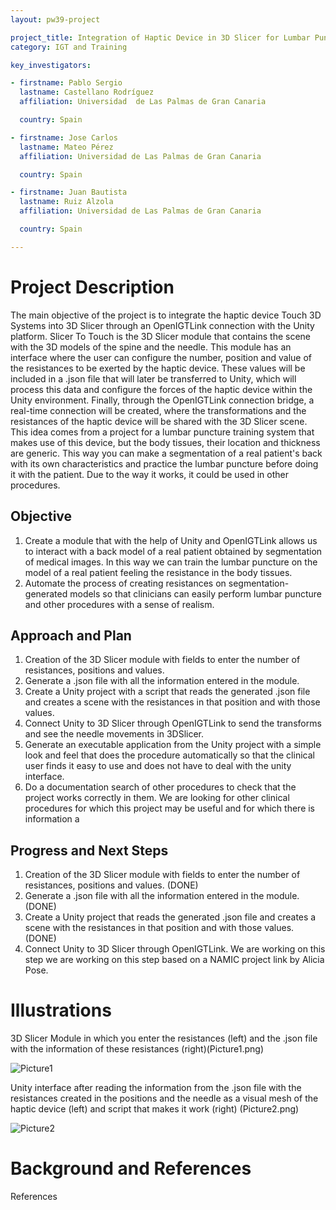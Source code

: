 ```yaml
---
layout: pw39-project

project_title: Integration of Haptic Device in 3D Slicer for Lumbar Puncture
category: IGT and Training

key_investigators:

- firstname: Pablo Sergio
  lastname: Castellano Rodríguez
  affiliation: Universidad  de Las Palmas de Gran Canaria

  country: Spain

- firstname: Jose Carlos
  lastname: Mateo Pérez
  affiliation: Universidad de Las Palmas de Gran Canaria

  country: Spain

- firstname: Juan Bautista
  lastname: Ruiz Alzola
  affiliation: Universidad de Las Palmas de Gran Canaria

  country: Spain

---
```


# Project Description

<!-- Add a short paragraph describing the project. -->

The main objective of the project is to integrate the haptic device Touch 3D Systems into 3D Slicer through an OpenIGTLink connection with the Unity platform. Slicer To Touch is the 3D Slicer module that contains the scene with the 3D models of the spine and the needle. This module has an interface where the user can configure the number, position and value of the resistances to be exerted by the haptic device. These values will be included in a .json file that will later be transferred to Unity, which will process this data and configure the forces of the haptic device within the Unity environment. Finally, through the OpenIGTLink connection bridge, a real-time connection will be created, where the transformations and the resistances of the haptic device will be shared with the 3D Slicer scene. This idea comes from a project for a lumbar puncture training system that makes use of this device, but the body tissues, their location and thickness are generic. This way you can make a segmentation of a real patient's back with its own characteristics and practice the lumbar puncture before doing it with the patient. Due to the way it works, it could be used in other procedures.

## Objective

<!-- Describe here WHAT you would like to achieve (what you will have as end result). -->

1.  Create a module that with the help of Unity and OpenIGTLink allows us to interact with a back model of a real patient obtained by segmentation of medical images. In this way we can train the lumbar puncture on the model of a real patient feeling the resistance in the body tissues.
2.  Automate the process of creating resistances on segmentation-generated models so that clinicians can easily perform lumbar puncture and other procedures with a sense of realism.

## Approach and Plan

<!-- Describe here HOW you would like to achieve the objectives stated above. -->

1.  Creation of the 3D Slicer module with fields to enter the number of resistances, positions and values.
2.  Generate a .json file with all the information entered in the module.
3.  Create a Unity project with a script that reads the generated .json file and creates a scene with the resistances in that position and with those values.
4.  Connect Unity to 3D Slicer through OpenIGTLink to send the transforms and see the needle movements in 3DSlicer.
5.  Generate an executable application from the Unity project with a simple look and feel that does the procedure automatically so that the clinical user finds it easy to use and does not have to deal with the unity interface.
6.  Do a documentation search of other procedures to check that the project works correctly in them. We are looking for other clinical procedures for which this project may be useful and for which there is information a

## Progress and Next Steps

<!-- Update this section as you make progress, describing of what you have ACTUALLY DONE.
     If there are specific steps that you could not complete then you can describe them here, too. -->

1.  Creation of the 3D Slicer module with fields to enter the number of resistances, positions and values. (DONE)
2.  Generate a .json file with all the information entered in the module. (DONE)
3.  Create a Unity project that reads the generated .json file and creates a scene with the resistances in that position and with those values. (DONE)
4.  Connect Unity to 3D Slicer through OpenIGTLink. We are working on this step we are working on this step based on a NAMIC project link by Alicia Pose.

# Illustrations

<!-- Add pictures and links to videos that demonstrate what has been accomplished. -->

3D Slicer Module in which you enter the resistances (left) and the .json file with the information of these resistances (right)(Picture1.png)

![Picture1](https://github.com/NA-MIC/ProjectWeek/assets/134281471/02e28cdd-11dc-4f3c-b714-1c7164456f05)

Unity interface after reading the information from the .json file with the resistances created in the positions and the needle as a visual mesh of the haptic device (left) and script that makes it work (right) (Picture2.png)

![Picture2](https://github.com/NA-MIC/ProjectWeek/assets/134281471/e4ac4786-0ae6-442e-b068-8808591c1e99)

# Background and References

<!-- If you developed any software, include link to the source code repository.
     If possible, also add links to sample data, and to any relevant publications. -->

References
